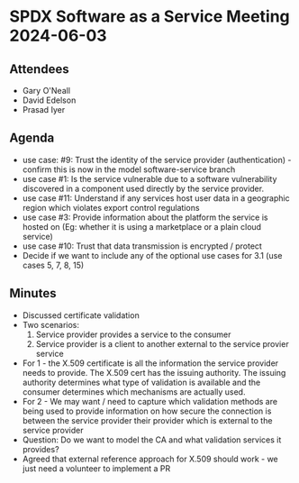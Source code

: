 # SPDX Software as a Service Meeting 2024-06-03 

## Attendees
- Gary O'Neall
- David Edelson
- Prasad Iyer

## Agenda
- use case: #9: Trust the identity of the service provider (authentication) - confirm this is now in the model software-service branch
- use case #1: Is the service vulnerable due to a software vulnerability discovered in a component used directly by the service provider.
- use case #11: Understand if any services host user data in a geographic region which violates export control regulations
- use case #3: Provide information about the platform the service is hosted on (Eg: whether it is using a marketplace or a plain cloud service)
- use case #10: Trust that data transmission is encrypted / protect
- Decide if we want to include any of the optional use cases for 3.1 (use cases 5, 7, 8, 15)

## Minutes
- Discussed certificate validation
- Two scenarios:
  1. Service provider provides a service to the consumer
  2. Service provider is a client to another external to the service provier service
- For 1 - the X.509 certificate is all the information the service provider needs to provide.  The X.509 cert has the issuing authority.  The issuing authority determines what type of validation is available and the consumer determines which mechanisms are actually used.
- For 2 - We may want / need to capture which validation methods are being used to provide information on how secure the connection is between the service provider their provider which is external to the service provider
- Question: Do we want to model the CA and what validation services it provides?
- Agreed that external reference approach for X.509 should work - we just need a volunteer to implement a PR
